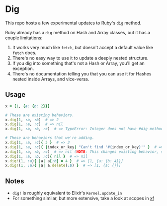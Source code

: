 # Dig

This repo hosts a few experimental updates to Ruby's `dig` method.

Ruby already has a `dig` method on Hash and Array classes, but it has a couple limitations:

1. It works very much like `fetch`, but doesn't accept a default value like `fetch` does.
2. There's no easy way to use it to update a deeply nested structure.
3. If you dig into something that's not a Hash or Array, you'll get an exception.
4. There's no documentation telling you that you can use it for Hashes nested inside Arrays, and vice-versa.


## Usage

~~~ ruby
x = [1, {a: {b: 2}}]

# These are existing behaviors.
x.dig(1, :a, :b)  # => 2
x.dig(1, :a, :c)  # => nil
x.dig(1, :a, :b, :c)  # => TypeError: Integer does not have #dig method

# These are behaviors that we're adding.
x.dig(1, :a, :c){ 3 }  # => 3
x.dig(1, :a, :c){ |index_or_key| "Can't find '#{index_or_key}'" }  # => "Can't find 'c'"
x.dig(1, :a, :b, :c)  # => nil (NOTE: This changes existing behavior, so might not be worth doing.)
x.dig(1, :a, :b, :c){ nil }  # => nil
x.dig!(1, :a){ |a| a[:b] = 4 }  # => [1, {a: {b: 4}}]
x.dig!(1, :a){ |a| a.delete(:b) }  # => [1, {a: {}}]
~~~

## Notes

* `dig!` is roughly equivalent to Elixir's `Kernel.update_in`
* For something similar, but more extensive, take a look at scopes in [xf](https://github.com/baweaver/xf)
